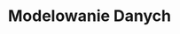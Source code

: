 ---
title: "Modelowanie Danych"
type: "training"
layout: "single"
url: "/szkolenia/modelowanie-danych/"
---